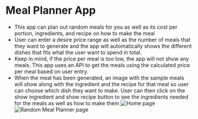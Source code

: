 # Meal Planner App
- This app can plan out random meals for you as well as its cost per portion, ingredients, and recipe on how to make the meal
- User can enter a desire price range as well as the number of meals that they want to generate and the app will automatically shows the different dishes that fits what the user want to spend in total.
- Keep in mind, if the price per meal is too low, the app will not show any meals. This app uses an API to get the meals using the calculated price per meal based on user entry.
- When the meal has been generated, an image with the sample meals will show along with the ingredient and the recipe for that meal so user can choose which dish they want to make. User can then click on the show ingredient and show recipe button to see the ingredients needed for the meals as well as how to make them
![Home page]((https://github.com/sethjameson/meal-planner-app/blob/main/app/src/main/res/drawable/homepage.png))
![Random Meal Planner page](([https://github.com/sethjameson/meal-planner-app/blob/main/app/src/main/res/drawable/homepage.png](https://github.com/sethjameson/meal-planner-app/blob/main/app/src/main/res/drawable/Random%20meal%20planner.png)))


